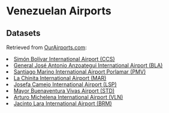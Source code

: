 # Venezuelan Airports

## Datasets

Retrieved from <a href="https://ourairports.com/countries/VE/">OurAirports.com</a>:
<li><a href="https://github.com/ibonnet/venezuela/blob/main/flights/avionio/html030923">Simón Bolívar International Airport (CCS)</a></li>
<li><a href="https://github.com/ibonnet/venezuela/blob/main/flights/avionio/htmlBLA030923">General José Antonio Anzoategui International Airport (BLA)</a></li>
<li><a href="https://github.com/ibonnet/venezuela/blob/main/flights/avionio/htmlPMV030923">Santiago Marino International Airport Porlamar (PMV)</a></li>
<li><a href="https://github.com/ibonnet/venezuela/blob/main/flights/avionio/htmlMAR030923">La Chinita International Airport (MAR)</a></li>
<li><a href="https://github.com/ibonnet/venezuela/blob/main/flights/avionio/htmlLSP030923">Josefa Camejo International Airport (LSP)</a></li>
<li><a href="https://github.com/ibonnet/venezuela/blob/main/flights/avionio/htmlSTD030923">Mayor Buenaventura Vivas Airport (STD)</a></li>
<li><a href="https://github.com/ibonnet/venezuela/blob/main/flights/avionio/htmlVLN030923">Arturo Michelena International Airport (VLN)</a></li>
<li><a href="https://github.com/ibonnet/venezuela/blob/main/flights/avionio/htmlBRM030923">Jacinto Lara International Airport (BRM)</a></li>

